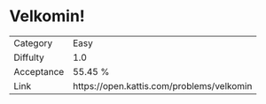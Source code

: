 # Velkomin!

<table>
    <tr>
        <td>Category</td>
        <td>Easy</td>
    </tr>
    <tr>
        <td>Diffulty</td>
        <td>1.0</td>
    </tr>
    <tr>
        <td>Acceptance</td>
        <td>55.45 %</td>
    </tr>
    <tr>
        <td>Link</td>
        <td>https://open.kattis.com/problems/velkomin</td>
    </tr>
</table>